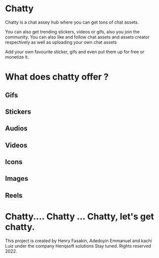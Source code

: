 # Chatty

Chatty is a chat assey hub where you can get tons of chat assets.

You can also get trending stickers, videos or gifs, also you join the community. You can also like and follow chat assets and assets creator respectively as well as uploading your own chat assets

Add your own favourite sticker, gifs and even put them up for free or monetize it.

# What does chatty offer ?
## Gifs
## Stickers
## Audios
## Videos
## Icons
## Images
## Reels

# Chatty.... Chatty ... Chatty, let's get chatty.

This project is created by Henry Fasakin, Adedoyin Emmanuel and kachi Luiz under the company Henqsoft solutions
Stay tuned.
Rights reserved 2022.
